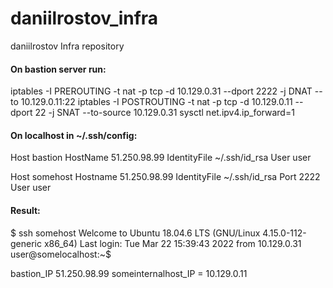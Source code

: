 # daniilrostov_infra
daniilrostov Infra repository

#### On bastion server run:
iptables -I PREROUTING -t nat -p tcp -d 10.129.0.31 --dport 2222 -j DNAT --to 10.129.0.11:22
iptables -I POSTROUTING -t nat -p tcp -d 10.129.0.11 --dport 22 -j SNAT --to-source 10.129.0.31
sysctl net.ipv4.ip_forward=1

#### On localhost in ~/.ssh/config:

Host bastion
  HostName 51.250.98.99
  IdentityFile ~/.ssh/id_rsa
  User user

Host somehost
  Hostname 51.250.98.99
  IdentityFile ~/.ssh/id_rsa
  Port 2222
  User user


#### Result:
$ ssh somehost
Welcome to Ubuntu 18.04.6 LTS (GNU/Linux 4.15.0-112-generic x86_64)
Last login: Tue Mar 22 15:39:43 2022 from 10.129.0.31
user@somelocalhost:~$

bastion_IP 51.250.98.99
someinternalhost_IP = 10.129.0.11
